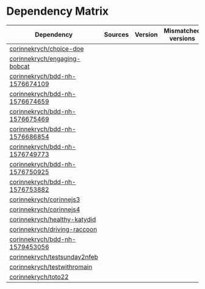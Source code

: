 # Dependency Matrix

Dependency | Sources | Version | Mismatched versions
---------- | ------- | ------- | -------------------
[corinnekrych/choice-doe](https://github.com/corinnekrych/choice-doe.git) |  | []() | 
[corinnekrych/engaging-bobcat](https://github.com/corinnekrych/engaging-bobcat.git) |  | []() | 
[corinnekrych/bdd-nh-1576674109](https://github.com/corinnekrych/bdd-nh-1576674109.git) |  | []() | 
[corinnekrych/bdd-nh-1576674659](https://github.com/corinnekrych/bdd-nh-1576674659.git) |  | []() | 
[corinnekrych/bdd-nh-1576675469](https://github.com/corinnekrych/bdd-nh-1576675469.git) |  | []() | 
[corinnekrych/bdd-nh-1576686854](https://github.com/corinnekrych/bdd-nh-1576686854.git) |  | []() | 
[corinnekrych/bdd-nh-1576749773](https://github.com/corinnekrych/bdd-nh-1576749773.git) |  | []() | 
[corinnekrych/bdd-nh-1576750925](https://github.com/corinnekrych/bdd-nh-1576750925.git) |  | []() | 
[corinnekrych/bdd-nh-1576753882](https://github.com/corinnekrych/bdd-nh-1576753882.git) |  | []() | 
[corinnekrych/corinnejs3](https://github.com/corinnekrych/corinnejs3.git) |  | []() | 
[corinnekrych/corinnejs4](https://github.com/corinnekrych/corinnejs4.git) |  | []() | 
[corinnekrych/healthy-katydid](https://github.com/corinnekrych/healthy-katydid.git) |  | []() | 
[corinnekrych/driving-raccoon](https://github.com/corinnekrych/driving-raccoon.git) |  | []() | 
[corinnekrych/bdd-nh-1579453056](https://github.com/corinnekrych/bdd-nh-1579453056.git) |  | []() | 
[corinnekrych/testsunday2nfeb](https://github.com/corinnekrych/testsunday2nfeb.git) |  | []() | 
[corinnekrych/testwithromain](https://github.com/corinnekrych/testwithromain.git) |  | []() | 
[corinnekrych/toto22](https://github.com/corinnekrych/toto22.git) |  | []() | 
